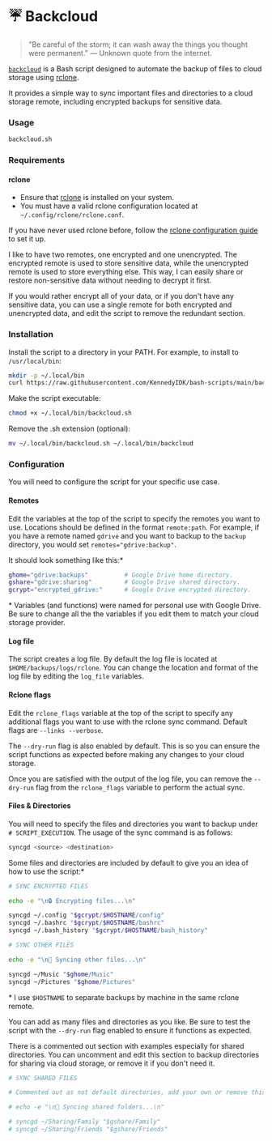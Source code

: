 # ☔ Backcloud

> "Be careful of the storm; it can wash away the things you thought were permanent." — Unknown quote from the internet.

[`backcloud`](backcloud.sh) is a Bash script designed to automate the backup of files to cloud storage using [rclone](https://rclone.org/). 

It provides a simple way to sync important files and directories to a cloud storage remote, including encrypted backups for sensitive data.

### Usage
```sh
backcloud.sh
```

### Requirements

#### rclone
- Ensure that [rclone](https://rclone.org/downloads/) is installed on your system.
- You must have a valid rclone configuration located at `~/.config/rclone/rclone.conf`.

If you have never used rclone before, follow the [rclone configuration guide](https://rclone.org/docs/#configuration) to set it up. 

I like to have two remotes, one encrypted and one unencrypted. The encrypted remote is used to store sensitive data, while the unencrypted remote is used to store everything else. This way, I can easily share or restore non-sensitive data without needing to decrypt it first.

If you would rather encrypt all of your data, or if you don't have any sensitive data, you can use a single remote for both encrypted and unencrypted data, and edit the script to remove the redundant section.

### Installation

Install the script to a directory in your PATH. For example, to install to `/usr/local/bin`:
```sh
mkdir -p ~/.local/bin
curl https://raw.githubusercontent.com/KennedyIDK/bash-scripts/main/backup-scripts/backcloud/backcloud.sh -o ~/.local/bin/backcloud.sh
```

Make the script executable:
```sh
chmod +x ~/.local/bin/backcloud.sh
```

Remove the .sh extension (optional):
```sh
mv ~/.local/bin/backcloud.sh ~/.local/bin/backcloud
```

### Configuration

You will need to configure the script for your specific use case.

#### Remotes 
Edit the variables at the top of the script to specify the remotes you want to use. Locations should be defined in the format `remote:path`. For example, if you have a remote named `gdrive` and you want to backup to the `backup` directory, you would set `remotes="gdrive:backup"`. 

It should look something like this:*
```sh
ghome="gdrive:backups"          # Google Drive home directory.
gshare="gdrive:sharing"         # Google Drive shared directory.
gcrypt="encrypted_gdrive:"      # Google Drive encrypted directory.
```
\* Variables (and functions) were named for personal use with Google Drive. Be sure to change all the the variables if you edit them to match your cloud storage provider.

#### Log file
The script creates a log file. By default the log file is located at `$HOME/backups/logs/rclone`. You can change the location and format of the log file by editing the `log_file` variables.

#### Rclone flags
Edit the `rclone_flags` variable at the top of the script to specify any additional flags you want to use with the rclone sync command. Default flags are `--links --verbose`. 

The `--dry-run` flag is also enabled by default. This is so you can ensure the script functions as expected before making any changes to your cloud storage. 

Once you are satisfied with the output of the log file, you can remove the `--dry-run` flag from the `rclone_flags` variable to perform the actual sync.

#### Files & Directories
You will need to specify the files and directories you want to backup under `# SCRIPT_EXECUTION`. The usage of the sync command is as follows:
```sh
syncgd <source> <destination>
```

Some files and directories are included by default to give you an idea of how to use the script:*
```sh
# SYNC ENCRYPTED FILES

echo -e "\n🔒 Encrypting files...\n"

syncgd ~/.config "$gcrypt/$HOSTNAME/config"
syncgd ~/.bashrc "$gcrypt/$HOSTNAME/bashrc"
syncgd ~/.bash_history "$gcrypt/$HOSTNAME/bash_history"

# SYNC OTHER FILES

echo -e "\n📁 Syncing other files...\n"

syncgd ~/Music "$ghome/Music"
syncgd ~/Pictures "$ghome/Pictures"
```
\* I use `$HOSTNAME` to separate backups by machine in the same rclone remote.

You can add as many files and directories as you like. Be sure to test the script with the `--dry-run` flag enabled to ensure it functions as expected.

There is a commented out section with examples especially for shared directories. You can uncomment and edit this section to backup directories for sharing via cloud storage, or remove it if you don't need it.
```sh
# SYNC SHARED FILES

# Commented out as not default directories, add your own or remove this section of the script.

# echo -e "\n👥 Syncing shared folders...\n"

# syncgd ~/Sharing/Family "$gshare/Family"
# syncgd ~/Sharing/Friends "$gshare/Friends"
```

